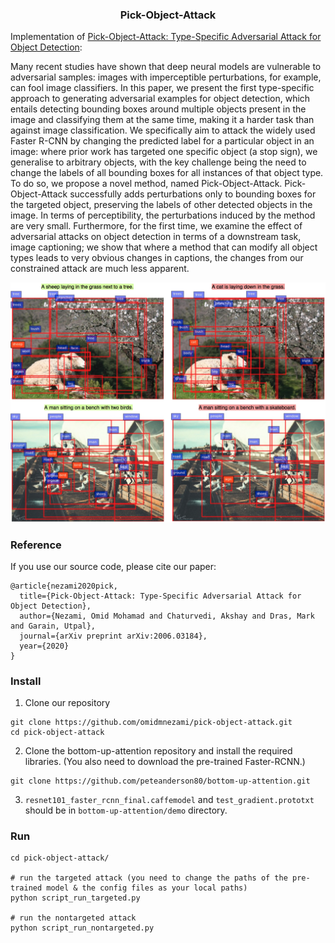 <h3 align="center">
<p>Pick-Object-Attack
</h3>

Implementation of [Pick-Object-Attack: Type-Specific Adversarial Attack for Object Detection](https://arxiv.org/abs/2006.03184):

Many recent studies have shown that deep neural models are vulnerable to adversarial samples: images with imperceptible perturbations, for example, can fool image classifiers.  In this paper, we present the first type-specific approach to generating adversarial examples for object detection, which entails detecting bounding boxes around multiple objects present in the image and classifying them at the same time, making it a harder task than against image classification.  We specifically aim to attack the widely used Faster R-CNN by changing the predicted label for a particular object in an image: where prior work has targeted one specific object (a stop sign), we generalise to arbitrary objects, with the key challenge being the need to change the labels of all bounding boxes for all instances of that object type.  To do so, we propose a novel method, named Pick-Object-Attack.  Pick-Object-Attack successfully adds perturbations only to bounding boxes for the targeted object, preserving the labels of other detected objects in the image. In terms of perceptibility, the perturbations induced by the method are very small.  Furthermore, for the first time, we examine the effect of adversarial attacks on object detection in terms of a downstream task, image captioning;  we show that where a method that can modify all object types leads to very obvious changes in captions, the changes from our constrained attack are much less apparent.

<p align="center">
<img src="img/example_caption.png" width=800 high=600>
</p>

### Reference
If you use our source code, please cite our paper:
```
@article{nezami2020pick,
  title={Pick-Object-Attack: Type-Specific Adversarial Attack for Object Detection},
  author={Nezami, Omid Mohamad and Chaturvedi, Akshay and Dras, Mark and Garain, Utpal},
  journal={arXiv preprint arXiv:2006.03184},
  year={2020}
}
```

### Install

1. Clone our repository
```buildoutcfg
git clone https://github.com/omidmnezami/pick-object-attack.git
cd pick-object-attack
```

2. Clone the bottom-up-attention repository and install the required libraries.
(You also need to download the pre-trained Faster-RCNN.)
```buildoutcfg
git clone https://github.com/peteanderson80/bottom-up-attention.git
```

3. ``resnet101_faster_rcnn_final.caffemodel`` and ``test_gradient.prototxt`` should be in ``bottom-up-attention/demo`` directory.
 
 
### Run
```buildoutcfg
cd pick-object-attack/

# run the targeted attack (you need to change the paths of the pre-trained model & the config files as your local paths)
python script_run_targeted.py

# run the nontargeted attack
python script_run_nontargeted.py

```
